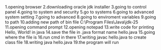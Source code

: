 1.opening browser 
2.downloading oracle jdk installer
3.going to control panel
4.going to system and security
5.go to systems
6.going to advanced system setting
7.going to advanced
8.going to enviroment variables
9.going to path
10.adding new path of bin file
C:\Program Files\Java\jdk-25
11.opening command prompt
12.opening notepad
13.write code for printing Hello, World! in java
14.save the file in .java format name hello.java
15.going where the file is
16.run cmd in there
17.writing javac hello.java to create class file
18.writing java hello.java
19.the program will run 
